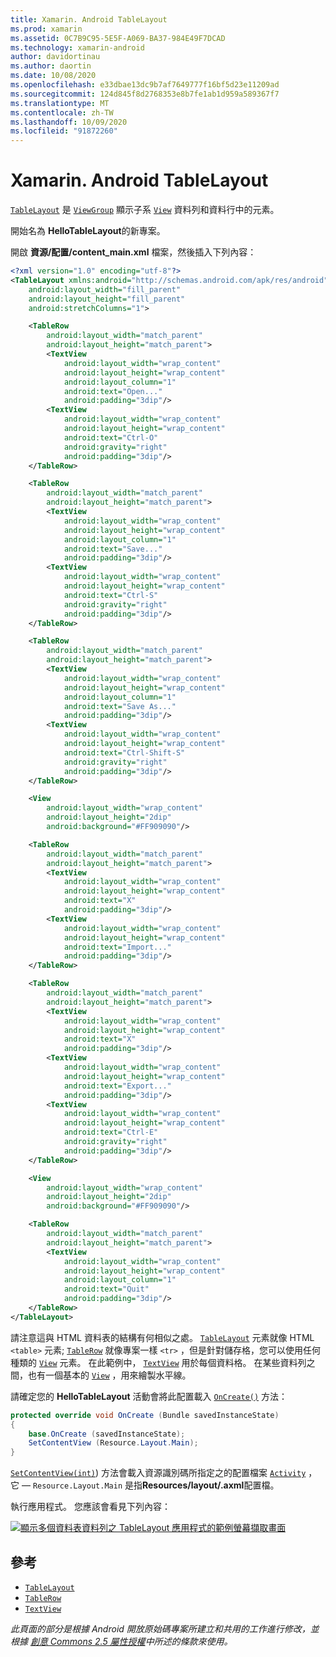 ```yaml
---
title: Xamarin. Android TableLayout
ms.prod: xamarin
ms.assetid: 0C7B9C95-5E5F-A069-BA37-984E49F7DCAD
ms.technology: xamarin-android
author: davidortinau
ms.author: daortin
ms.date: 10/08/2020
ms.openlocfilehash: e33dbae13dc9b7af7649777f16bf5d23e11209ad
ms.sourcegitcommit: 124d845f8d2768353e8b7fe1ab1d959a589367f7
ms.translationtype: MT
ms.contentlocale: zh-TW
ms.lasthandoff: 10/09/2020
ms.locfileid: "91872260"
---
```

# <a name="xamarinandroid-tablelayout"></a>Xamarin. Android TableLayout

[`TableLayout`](xref:Android.Widget.TableLayout) 是 [`ViewGroup`](xref:Android.Views.ViewGroup)
顯示子系 [`View`](xref:Android.Views.View)
資料列和資料行中的元素。

開始名為 **HelloTableLayout**的新專案。

開啟 **資源/配置/content_main.xml** 檔案，然後插入下列內容：

```xml
<?xml version="1.0" encoding="utf-8"?>
<TableLayout xmlns:android="http://schemas.android.com/apk/res/android"
    android:layout_width="fill_parent"
    android:layout_height="fill_parent"
    android:stretchColumns="1">

    <TableRow
        android:layout_width="match_parent"
        android:layout_height="match_parent">
        <TextView
            android:layout_width="wrap_content"
            android:layout_height="wrap_content"
            android:layout_column="1"
            android:text="Open..."
            android:padding="3dip"/>
        <TextView
            android:layout_width="wrap_content"
            android:layout_height="wrap_content"
            android:text="Ctrl-O"
            android:gravity="right"
            android:padding="3dip"/>
    </TableRow>

    <TableRow
        android:layout_width="match_parent"
        android:layout_height="match_parent">
        <TextView
            android:layout_width="wrap_content"
            android:layout_height="wrap_content"
            android:layout_column="1"
            android:text="Save..."
            android:padding="3dip"/>
        <TextView
            android:layout_width="wrap_content"
            android:layout_height="wrap_content"
            android:text="Ctrl-S"
            android:gravity="right"
            android:padding="3dip"/>
    </TableRow>

    <TableRow
        android:layout_width="match_parent"
        android:layout_height="match_parent">
        <TextView
            android:layout_width="wrap_content"
            android:layout_height="wrap_content"
            android:layout_column="1"
            android:text="Save As..."
            android:padding="3dip"/>
        <TextView
            android:layout_width="wrap_content"
            android:layout_height="wrap_content"
            android:text="Ctrl-Shift-S"
            android:gravity="right"
            android:padding="3dip"/>
    </TableRow>

    <View
        android:layout_width="wrap_content"
        android:layout_height="2dip"
        android:background="#FF909090"/>

    <TableRow
        android:layout_width="match_parent"
        android:layout_height="match_parent">
        <TextView
            android:layout_width="wrap_content"
            android:layout_height="wrap_content"
            android:text="X"
            android:padding="3dip"/>
        <TextView
            android:layout_width="wrap_content"
            android:layout_height="wrap_content"
            android:text="Import..."
            android:padding="3dip"/>
    </TableRow>

    <TableRow
        android:layout_width="match_parent"
        android:layout_height="match_parent">
        <TextView
            android:layout_width="wrap_content"
            android:layout_height="wrap_content"
            android:text="X"
            android:padding="3dip"/>
        <TextView
            android:layout_width="wrap_content"
            android:layout_height="wrap_content"
            android:text="Export..."
            android:padding="3dip"/>
        <TextView
            android:layout_width="wrap_content"
            android:layout_height="wrap_content"
            android:text="Ctrl-E"
            android:gravity="right"
            android:padding="3dip"/>
    </TableRow>

    <View
        android:layout_width="wrap_content"
        android:layout_height="2dip"
        android:background="#FF909090"/>

    <TableRow
        android:layout_width="match_parent"
        android:layout_height="match_parent">
        <TextView
            android:layout_width="wrap_content"
            android:layout_height="wrap_content"
            android:layout_column="1"
            android:text="Quit"
            android:padding="3dip"/>
    </TableRow>
</TableLayout>
```

請注意這與 HTML 資料表的結構有何相似之處。 [`TableLayout`](xref:Android.Widget.TableLayout)
元素就像 HTML `<table>` 元素; [`TableRow`](xref:Android.Widget.TableRow)
就像專案一樣 `<tr>` ，但是針對儲存格，您可以使用任何種類的 [`View`](xref:Android.Views.View) 元素。 在此範例中， [`TextView`](xref:Android.Widget.TextView)
用於每個資料格。 在某些資料列之間，也有一個基本的 [`View`](xref:Android.Views.View) ，用來繪製水平線。

請確定您的 **HelloTableLayout** 活動會將此配置載入 [`OnCreate()`](xref:Android.App.Activity.OnCreate*)
方法：

```csharp
protected override void OnCreate (Bundle savedInstanceState)
{
    base.OnCreate (savedInstanceState);
    SetContentView (Resource.Layout.Main);
}
```

[`SetContentView(int)`](xref:Android.App.Activity.SetContentView*)) 方法會載入資源識別碼所指定之的配置檔案 [`Activity`](xref:Android.App.Activity) ，它 &mdash; `Resource.Layout.Main` 是指**Resources/layout/.axml**配置檔。

執行應用程式。 您應該會看見下列內容：

[![顯示多個資料表資料列之 TableLayout 應用程式的範例螢幕擷取畫面](table-layout-images/helloviews3.png)](table-layout-images/helloviews3.png#lightbox)

## <a name="references"></a>參考

- [`TableLayout`](xref:Android.Widget.TableLayout)
- [`TableRow`](xref:Android.Widget.TableRow)
- [`TextView`](xref:Android.Widget.TextView)

_此頁面的部分是根據 Android 開放原始碼專案所建立和共用的工作進行修改，並根據 [創意 Commons 2.5 屬性授權](https://creativecommons.org/licenses/by/2.5/)中所述的條款來使用。_
